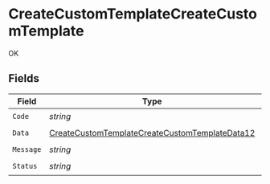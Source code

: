 # CreateCustomTemplateCreateCustomTemplate

OK


## Fields

| Field                                                                                                                       | Type                                                                                                                        | Required                                                                                                                    | Description                                                                                                                 |
| --------------------------------------------------------------------------------------------------------------------------- | --------------------------------------------------------------------------------------------------------------------------- | --------------------------------------------------------------------------------------------------------------------------- | --------------------------------------------------------------------------------------------------------------------------- |
| `Code`                                                                                                                      | *string*                                                                                                                    | :heavy_check_mark:                                                                                                          | N/A                                                                                                                         |
| `Data`                                                                                                                      | [CreateCustomTemplateCreateCustomTemplateData12](../../models/operations/createcustomtemplatecreatecustomtemplatedata12.md) | :heavy_check_mark:                                                                                                          | N/A                                                                                                                         |
| `Message`                                                                                                                   | *string*                                                                                                                    | :heavy_check_mark:                                                                                                          | N/A                                                                                                                         |
| `Status`                                                                                                                    | *string*                                                                                                                    | :heavy_check_mark:                                                                                                          | N/A                                                                                                                         |